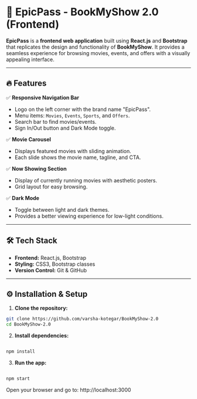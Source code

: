 # 🎥 EpicPass - BookMyShow 2.0 (Frontend)

**EpicPass** is a **frontend web application** built using **React.js** and **Bootstrap** that replicates the design and functionality of **BookMyShow**. It provides a seamless experience for browsing movies, events, and offers with a visually appealing interface.

---

## 🔥 **Features**

✅ **Responsive Navigation Bar**
- Logo on the left corner with the brand name "EpicPass".
- Menu items: `Movies`, `Events`, `Sports`, and `Offers`.
- Search bar to find movies/events.
- Sign In/Out button and Dark Mode toggle.

✅ **Movie Carousel**
- Displays featured movies with sliding animation.
- Each slide shows the movie name, tagline, and CTA.

✅ **Now Showing Section**
- Display of currently running movies with aesthetic posters.
- Grid layout for easy browsing.

✅ **Dark Mode**
- Toggle between light and dark themes.
- Provides a better viewing experience for low-light conditions.

---

## 🛠️ **Tech Stack**

- **Frontend:** React.js, Bootstrap
- **Styling:** CSS3, Bootstrap classes
- **Version Control:** Git & GitHub

---

## ⚙️ **Installation & Setup**

1. **Clone the repository:**
```bash
git clone https://github.com/varsha-kotegar/BookMyShow-2.0
cd BookMyShow-2.0
``` 
2. **Install dependencies:**

```bash

npm install
```
3. **Run the app:**

```bash

npm start
```
Open your browser and go to:
http://localhost:3000
